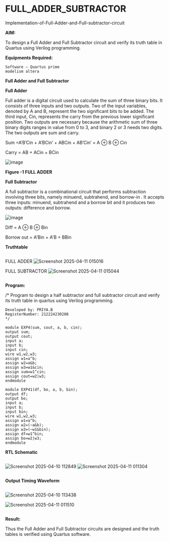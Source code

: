 # FULL_ADDER_SUBTRACTOR

Implementation-of-Full-Adder-and-Full-subtractor-circuit

**AIM:**

To design a Full Adder and Full Subtractor circuit and verify its truth table in Quartus using Verilog programming.

**Equipments Required:**

```
Software – Quartus prime
modelism altera
```


**Full Adder and Full Subtractor**

**Full Adder**

Full adder is a digital circuit used to calculate the sum of three binary bits. It consists of three inputs and two outputs. Two of the input variables, denoted by A and B, represent the two significant bits to be added. The third input, Cin, represents the carry from the previous lower significant position. Two outputs are necessary because the arithmetic sum of three binary digits ranges in value from 0 to 3, and binary 2 or 3 needs two digits. The two outputs are sum and carry.

Sum =A’B’Cin + A’BCin’ + ABCin + AB’Cin’ = A ⊕ B ⊕ Cin 

Carry = AB + ACin + BCin

![image](https://github.com/naavaneetha/FULL_ADDER_SUBTRACTOR/assets/154305477/0f30ba51-5ffb-4198-845f-18e054f675e7)

**Figure -1 FULL ADDER**

**Full Subtractor**

A full subtractor is a combinational circuit that performs subtraction involving three bits, namely minuend, subtrahend, and borrow-in . It accepts three inputs: minuend, subtrahend and a borrow bit and it produces two outputs: difference and borrow.

![image](https://github.com/naavaneetha/FULL_ADDER_SUBTRACTOR/assets/154305477/02b24f51-ab51-4304-9ad6-7b81ffc1ead5)

Diff = A ⊕ B ⊕ Bin 

Borrow out = A'Bin + A'B + BBin

**Truthtable**
```
```
FULL ADDER
![Screenshot 2025-04-11 015016](https://github.com/user-attachments/assets/c12b52f4-88e3-4d71-9d20-bc94825e32a1)

FULL SUBTRACTOR
![Screenshot 2025-04-11 015044](https://github.com/user-attachments/assets/98c996bd-983d-4d08-88f8-6e5d88142b7f)
```
```

**Program:**

/* Program to design a half subtractor and full subtractor circuit and verify its truth table in quartus using Verilog programming.
```
Developed by: PRIYA.B
RegisterNumber: 212224230208
*/
```

```
module EXP4(sum, cout, a, b, cin);
output sum;
output cout;
input a;
input b;
input cin;
wire w1,w2,w3;
assign w1=a^b;
assign w2=a&b;
assign w3=w1&cin;
assign sum=w1^cin;
assign cout=w2|w3;
endmodule

module EXP41(df, bo, a, b, bin);
output df;
output bo;
input a;
input b;
input bin;
wire w1,w2,w3;
assign w1=a^b;
assign w2=(~a&b);
assign w3=(~w1&bin);
assign df=w1^bin;
assign bo=w2|w3;
endmodule
```

**RTL Schematic**
```
```
![Screenshot 2025-04-10 112849](https://github.com/user-attachments/assets/79c81dfd-cf30-4421-9aff-9363fafb1379)
 ![Screenshot 2025-04-11 011304](https://github.com/user-attachments/assets/c65467af-a0e7-4678-8eae-361c6b17c047)
```
```

**Output Timing Waveform**
```
```
![Screenshot 2025-04-10 113438](https://github.com/user-attachments/assets/158a6c5c-1769-4103-9e2b-dd816f281b35)

 ![Screenshot 2025-04-11 011510](https://github.com/user-attachments/assets/980f31cc-3f16-4f97-a529-a84035e71385)
```
```
**Result:**

Thus the Full Adder and Full Subtractor circuits are designed and the truth tables is verified using Quartus software.



